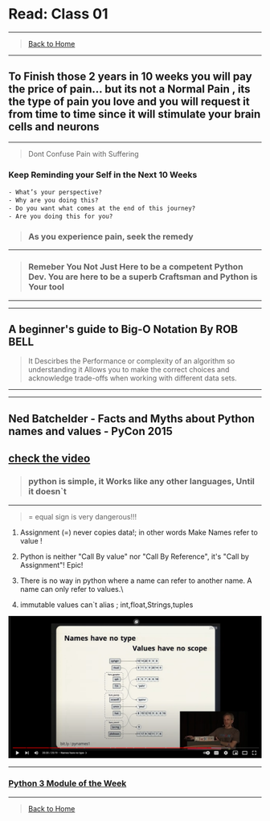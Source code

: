 # Read: Class 01

---

> [Back to Home](../README.md)

---

## To Finish those 2 years in 10 weeks you will pay the price of pain... but its not a Normal Pain , its the type of pain you love and you will request it from time to time since it will stimulate your brain cells and neurons

---

> Dont Confuse Pain with Suffering

### Keep Reminding your Self in the Next 10 Weeks

    - What’s your perspective?
    - Why are you doing this?
    - Do you want what comes at the end of this journey?
    - Are you doing this for you?

> ### As you experience pain, seek the remedy

---

> ### Remeber You Not Just Here to be a competent Python Dev. You are here to be a superb Craftsman and Python is Your tool

---

---

## A beginner's guide to Big-O Notation By ROB BELL

> It Descirbes the Performance or complexity of an algorithm so understanding it Allows you to make the correct choices and acknowledge trade-offs when working with different data sets.

---

---

## Ned Batchelder - Facts and Myths about Python names and values - PyCon 2015

## [check the video](https://www.youtube.com/watch?v=_AEJHKGk9ns)

> ### python is simple, it Works like any other languages, Until it doesn`t

---

> = equal sign is very dangerous!!!

1. Assignment (=) never copies data!; in other words Make Names refer to value !

2. Python is neither "Call By value" nor "Call By Reference", it's "Call by Assignment"! Epic!

3. There is no way in python where a name can refer to another name. A name can only refer to values.\

4. immutable values can`t alias ; int,float,Strings,tuples

![image](./nice_Hint.png)

---

### [Python 3 Module of the Week](https://pymotw.com/3/index.html)

---

> [Back to Home](../README.md)
